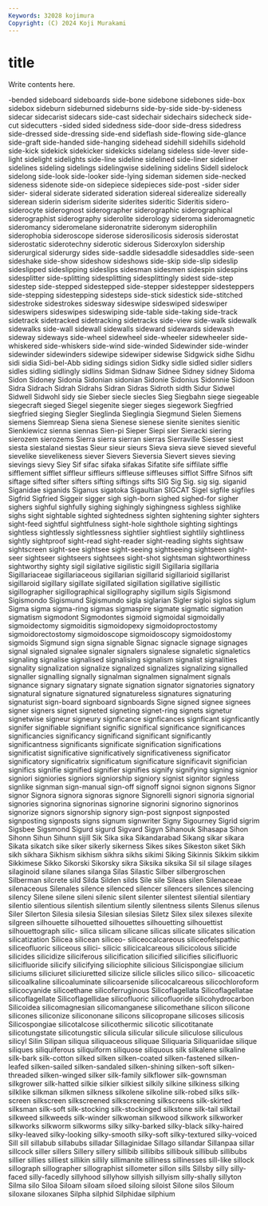 ```yaml
---
Keywords: 32028 kojimura
Copyright: (C) 2024 Koji Murakami
---
```


# title

Write contents here.



-bended
sideboard sideboards side-bone sidebone sidebones side-box sidebox sideburn sideburned sideburns
side-by-side side-by-sideness sidecar sidecarist sidecars side-cast sidechair sidechairs sidecheck side-cut
sidecutters -sided sided sidedness side-door side-dress sidedress side-dressed side-dressing side-end
sideflash side-flowing side-glance side-graft side-handed side-hanging sidehead sidehill sidehills sidehold
side-kick sidekick sidekicker sidekicks sidelang sideless side-lever side-light sidelight sidelights
side-line sideline sidelined side-liner sideliner sidelines sideling sidelings sidelingwise sidelining
sidelins Sidell sidelock sidelong side-look side-looker side-lying sideman sidemen side-necked
sideness sidenote side-on sidepiece sidepieces side-post -sider sider sider- sideral
siderate siderated sideration sidereal siderealize sidereally siderean siderin siderism siderite
siderites sideritic Sideritis sidero- siderocyte siderognost siderographer siderographic siderographical siderographist
siderography siderolite siderology sideroma sideromagnetic sideromancy sideromelane sideronatrite sideronym siderophilin
siderophobia sideroscope siderose siderosilicosis siderosis siderostat siderostatic siderotechny siderotic siderous
Sideroxylon sidership siderurgical siderurgy sides side-saddle sidesaddle sidesaddles side-seen sideshake
side-show sideshow sideshows side-skip side-slip sideslip sideslipped sideslipping sideslips sidesman
sidesmen sidespin sidespins sidesplitter side-splitting sidesplitting sidesplittingly sidest side-step sidestep
side-stepped sidestepped side-stepper sidestepper sidesteppers side-stepping sidestepping sidesteps side-stick sidestick
side-stitched sidestroke sidestrokes sidesway sideswipe sideswiped sideswiper sideswipers sideswipes sideswiping
side-table side-taking side-track sidetrack sidetracked sidetracking sidetracks side-view side-walk sidewalk
sidewalks side-wall sidewall sidewalls sideward sidewards sidewash sideway sideways side-wheel
sidewheel side-wheeler sidewheeler side-whiskered side-whiskers side-wind side-winded Sidewinder side-winder sidewinder
sidewinders sidewipe sidewiper sidewise Sidgwick sidhe Sidhu sidi sidia Sidi-bel-Abb
siding sidings sidion Sidky sidle sidled sidler sidlers sidles sidling
sidlingly sidlins Sidman Sidnaw Sidnee Sidney sidney Sidoma Sidon Sidoney
Sidonia Sidonian sidonian Sidonie Sidonius Sidonnie Sidoon Sidra Sidrach Sidrah
Sidrahs Sidran Sidras Sidroth sidth Sidur Sidwel Sidwell Sidwohl sidy
sie Sieber siecle siecles Sieg Siegbahn siege siegeable siegecraft sieged
Siegel siegenite sieger sieges siegework Siegfried siegfried sieging Siegler Sieglinda
Sieglingia Siegmund Sielen Siemens siemens Siemreap Siena siena Sienese sienese
sienite sienites sienitic Sienkiewicz sienna siennas Sien-pi Sieper Siepi sier
Sieracki siering sierozem sierozems Sierra sierra sierran sierras Sierraville Siesser
siest siesta siestaland siestas Sieur sieur sieurs Sieva sieva sieve
sieved sieveful sievelike sievelikeness siever Sievers Sieversia Sievert sieves sieving
sievings sievy Siey Sif sifac sifaka sifakas Sifatite sife siffilate
siffle sifflement sifflet siffleur siffleurs siffleuse siffleuses sifflot Siffre Sifnos
sift siftage sifted sifter sifters sifting siftings sifts SIG Sig
Sig. sig sig. siganid Siganidae siganids Siganus sigatoka Sigaultian SIGCAT
Sigel sigfile sigfiles Sigfrid Sigfried Siggeir sigger sigh sigh-born sighed
sighed-for sigher sighers sighful sighfully sighing sighingly sighingness sighless sighlike
sighs sight sightable sighted sightedness sighten sightening sighter sighters sight-feed
sightful sightfulness sight-hole sighthole sighting sightings sightless sightlessly sightlessness sightlier
sightliest sightlily sightliness sightly sightproof sight-read sight-reader sight-reading sights sightsaw
sightscreen sight-see sightsee sight-seeing sightseeing sightseen sight-seer sightseer sightseers sightsees
sight-shot sightsman sightworthiness sightworthy sighty sigil sigilative sigilistic sigill Sigillaria
sigillaria Sigillariaceae sigillariaceous sigillarian sigillarid sigillarioid sigillarist sigillaroid sigillary sigillate
sigillated sigillation sigillative sigillistic sigillographer sigillographical sigillography sigillum sigils Sigismond
Sigismondo Sigismund Sigismundo sigla siglarian Sigler sigloi siglos siglum Sigma
sigma sigma-ring sigmas sigmaspire sigmate sigmatic sigmation sigmatism sigmodont Sigmodontes
sigmoid sigmoidal sigmoidally sigmoidectomy sigmoiditis sigmoidopexy sigmoidoproctostomy sigmoidorectostomy sigmoidoscope sigmoidoscopy
sigmoidostomy sigmoids Sigmund sign signa signable Signac signacle signage signages
signal signaled signalee signaler signalers signalese signaletic signaletics signaling signalise
signalised signalising signalism signalist signalities signality signalization signalize signalized signalizes
signalizing signalled signaller signalling signally signalman signalmen signalment signals signance
signary signatary signate signation signator signatories signatory signatural signature signatured
signatureless signatures signaturing signaturist sign-board signboard signboards Signe signed signee
signees signer signers signet signeted signeting signet-ring signets signetur signetwise
signeur signeury signficance signficances signficant signficantly signifer signifiable signifiant signific
significal significance significances significancies significancy significand significant significantly significantness significants
significate signification significations significatist significative significatively significativeness significator significatory significatrix
significatum significature significavit significian significs signifie signified signifier signifies signify
signifying signing signior signiori signiories signiors signiorship signiory signist signitor
signless signlike signman sign-manual sign-off signoff signoi signon signons Signor
signor Signora signora signoras signore Signorelli signori signoria signorial signories
signorina signorinas signorine signorini signorino signorinos signorize signors signorship signory
sign-post signpost signposted signposting signposts signs signum signwriter Signy Sigourney
Sigrid sigrim Sigsbee Sigsmond Sigurd sigurd Sigvard Sigyn Sihanouk Sihasapa
Sihon Sihonn Sihun Sihunn sijill Sik Sika sika Sikandarabad Sikang
sikar sikara Sikata sikatch sike siker sikerly sikerness Sikes sikes
Sikeston siket Sikh sikh sikhara Sikhism sikhism sikhra sikhs sikimi
Siking Sikinnis Sikkim sikkim Sikkimese Sikko Sikorski Sikorsky sikra Siksika
siksika Sil sil silage silages silaginoid silane silanes silanga Silas
Silastic Silber silbergroschen Silberman silcrete sild Silda Silden silds Sile
sile Sileas silen Silenaceae silenaceous Silenales silence silenced silencer silencers
silences silencing silency Silene silene sileni silenic silent silenter silentest
silential silentiary silentio silentious silentish silentium silently silentness silents Silenus
silenus Siler Silerton Silesia silesia Silesian silesias Siletz Silex silex
silexes silexite silgreen silhouette silhouetted silhouettes silhouetting silhouettist silhouettograph silic-
silica silicam silicane silicas silicate silicates silication silicatization Silicea silicean
siliceo- siliceocalcareous siliceofelspathic siliceofluoric siliceous silici- silicic silicicalcareous silicicolous silicide
silicides silicidize siliciferous silicification silicified silicifies silicifluoric silicifluoride silicify silicifying
siliciophite silicious Silicispongiae silicium siliciums siliciuret siliciuretted silicize silicle silicles
silico silico- silicoacetic silicoalkaline silicoaluminate silicoarsenide silicocalcareous silicochloroform silicocyanide silicoethane
silicoferruginous Silicoflagellata Silicoflagellatae silicoflagellate Silicoflagellidae silicofluoric silicofluoride silicohydrocarbon Silicoidea silicomagnesian
silicomanganese silicomethane silicon silicone silicones siliconize silicononane silicons silicopropane silicoses
silicosis Silicospongiae silicotalcose silicothermic silicotic silicotitanate silicotungstate silicotungstic silicula silicular
silicule siliculose siliculous silicyl Silin Silipan siliqua siliquaceous siliquae Siliquaria
Siliquariidae silique siliques siliquiferous siliquiform siliquose siliquous silk silkalene silkaline
silk-bark silk-cotton silked silken silken-coated silken-fastened silken-leafed silken-sailed silken-sandaled silken-shining
silken-soft silken-threaded silken-winged silker silk-family silkflower silk-gownsman silkgrower silk-hatted silkie
silkier silkiest silkily silkine silkiness silking silklike silkman silkmen silkness
silkolene silkoline silk-robed silks silk-screen silkscreen silkscreened silkscreening silkscreens silk-skirted
silksman silk-soft silk-stocking silk-stockinged silkstone silk-tail silktail silkweed silkweeds silk-winder
silkwoman silkwood silkwork silkworker silkworks silkworm silkworms silky silky-barked silky-black
silky-haired silky-leaved silky-looking silky-smooth silky-soft silky-textured silky-voiced Sill sill sillabub
sillabubs silladar Sillaginidae Sillago sillandar Sillanpaa sillar sillcock siller sillers
Sillery sillery sillibib sillibibs sillibouk sillibub sillibubs sillier sillies silliest
sillikin sillily sillimanite silliness sillinesses sill-like sillock sillograph sillographer sillographist
sillometer sillon sills Sillsby silly silly-faced silly-facedly sillyhood sillyhow sillyish
sillyism silly-shally sillyton Silma silo Siloa Siloam siloam siloed siloing
siloist Silone silos Siloum siloxane siloxanes Silpha silphid Silphidae silphium
